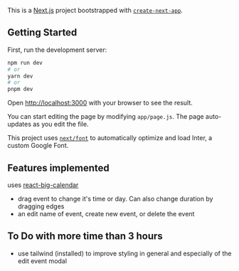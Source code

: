 This is a [Next.js](https://nextjs.org/) project bootstrapped with [`create-next-app`](https://github.com/vercel/next.js/tree/canary/packages/create-next-app).

## Getting Started

First, run the development server:

```bash
npm run dev
# or
yarn dev
# or
pnpm dev
```

Open [http://localhost:3000](http://localhost:3000) with your browser to see the result.

You can start editing the page by modifying `app/page.js`. The page auto-updates as you edit the file.

This project uses [`next/font`](https://nextjs.org/docs/basic-features/font-optimization) to automatically optimize and load Inter, a custom Google Font.

## Features implemented
uses [react-big-calendar](https://github.com/arecvlohe/rbc-with-dnd-starter)
- drag event to change it's time or day. Can also change duration by dragging edges
- an edit name of event, create new event, or delete the event


## To Do with more time than 3 hours

- use tailwind (installed) to improve styling in general and especially of the edit event modal
